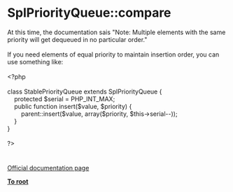 # SplPriorityQueue::compare




<div class="phpcode"><span class="html">
At this time, the documentation sais &quot;Note: Multiple elements with the same priority will get dequeued in no particular order.&quot;<br><br>If you need elements of equal priority to maintain insertion order, you can use something like:<br><br><span class="default">&lt;?php<br><br></span><span class="keyword">class </span><span class="default">StablePriorityQueue </span><span class="keyword">extends </span><span class="default">SplPriorityQueue </span><span class="keyword">{<br>&#xA0; &#xA0; protected </span><span class="default">$serial </span><span class="keyword">= </span><span class="default">PHP_INT_MAX</span><span class="keyword">;<br>&#xA0; &#xA0; public function </span><span class="default">insert</span><span class="keyword">(</span><span class="default">$value</span><span class="keyword">, </span><span class="default">$priority</span><span class="keyword">) {<br>&#xA0; &#xA0; &#xA0; &#xA0; </span><span class="default">parent</span><span class="keyword">::</span><span class="default">insert</span><span class="keyword">(</span><span class="default">$value</span><span class="keyword">, array(</span><span class="default">$priority</span><span class="keyword">, </span><span class="default">$this</span><span class="keyword">-&gt;</span><span class="default">serial</span><span class="keyword">--));<br>&#xA0; &#xA0; }<br>}<br><br></span><span class="default">?&gt;</span>
</span>
</div>
  

#

[Official documentation page](https://www.php.net/manual/en/splpriorityqueue.compare.php)

**[To root](/README.md)**